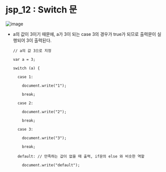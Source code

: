 # jsp_12 : Switch 문

![image](https://user-images.githubusercontent.com/37132897/158112510-14004a21-ac4a-4247-b129-7bc2cddf6e53.png)
- a의 값이 3이기 때문에, a가 3이 되는 case 3의 경우가 true가 되므로 출력문이 실행되어 3이 출력된다.

      // a의 값 3으로 지정
      
      var a = 3;
      
      switch (a) {
      
        case 1:
        
          document.write("1");
          
          break;
          
        case 2:
        
          document.write("2");
          
          break;
          
        case 3:
        
          document.write("3");
          
          break;
          
        default: // 만족하는 값이 없을 때 출력, if문의 else 와 비슷한 역할
        
          document.write("default");
          
